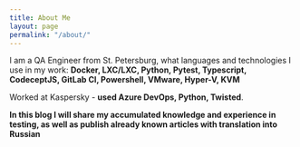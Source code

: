 ```yaml
---
title: About Me
layout: page
permalink: "/about/"
---
```


I am a QA Engineer from St. Petersburg, what languages and technologies I use in my work: **Docker, LXC/LXC, Python, Pytest, Typescript, CodeceptJS, GitLab CI, Powershell, VMware, Hyper-V, KVM**

Worked at Kaspersky - **used Azure DevOps, Python, Twisted**.

**In this blog I will share my accumulated knowledge and experience in testing, as well as publish already known articles with translation into Russian**